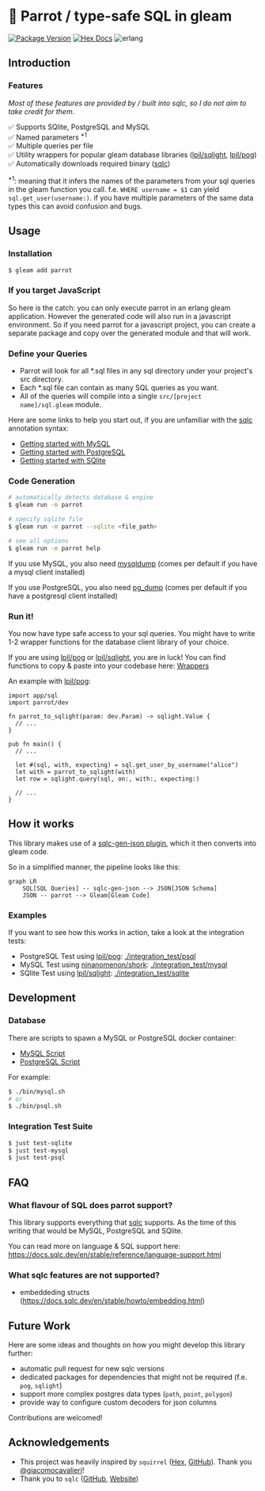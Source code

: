 # 🦜 Parrot / type-safe SQL in gleam

[![Package Version](https://img.shields.io/hexpm/v/parrot)](https://hex.pm/packages/parrot)
[![Hex Docs](https://img.shields.io/badge/hex-docs-ffaff3)](https://hexdocs.pm/parrot/)
![erlang](https://img.shields.io/badge/target-erlang-a2003e)

## Introduction

### Features

*Most of these features are provided by / built into sqlc, so I do not aim to take credit for them.*

✅ Supports SQlite, PostgreSQL and MySQL<br />
✅ Named parameters <sup>*1</sup> <br />
✅ Multiple queries per file<br />
✅ Utility wrappers for popular gleam database libraries ([lpil/sqlight](https://github.com/lpil/sqlight), [lpil/pog](https://github.com/lpil/pog))<br />
✅ Automatically downloads required binary ([sqlc](https://sqlc.dev/))

<sup>*1</sup>: meaning that it infers the names of the parameters from your sql queries in the gleam function you
call. f.e. `WHERE username = $1` can yield `sql.get_user(username:)`. if you have multiple parameters of the same
data types this can avoid confusion and bugs.

## Usage

### Installation
```sh
$ gleam add parrot
```

### If you target JavaScript

So here is the catch: you can only execute parrot in an erlang gleam application.
However the generated code will also run in a javascript environment.
So if you need parrot for a javascript project, you can create a separate package and
copy over the generated module and that will work.

### Define your Queries
- Parrot will look for all *.sql files in any sql directory under your project's src directory.
- Each *.sql file can contain as many SQL queries as you want.
- All of the queries will compile into a single `src/[project name]/sql.gleam` module.

Here are some links to help you start out, if you are unfamiliar with the [sqlc](https://sqlc.dev/) annotation syntax:
- [Getting started with MySQL](https://docs.sqlc.dev/en/stable/tutorials/getting-started-mysql.html)
- [Getting started with PostgreSQL](https://docs.sqlc.dev/en/stable/tutorials/getting-started-postgresql.html)
- [Getting started with SQlite](https://docs.sqlc.dev/en/stable/tutorials/getting-started-sqlite.html)

### Code Generation
```sh
# automatically detects database & engine
$ gleam run -m parrot

# specify sqlite file
$ gleam run -m parrot --sqlite <file_path>

# see all options
$ gleam run -m parrot help
```

If you use MySQL, you also need [mysqldump](https://dev.mysql.com/doc/refman/9.0/en/mysqldump.html) (comes per default if you have a mysql client installed)

If you use PostgreSQL, you also need [pg_dump](https://www.postgresql.org/docs/current/app-pgdump.html) (comes per default if you have a postgresql client installed)

### Run it!

You now have type safe access to your sql queries. You might have to write 1-2 wrapper functions for the database client library
of your choice.

If you are using [lpil/pog](https://github.com/lpil/pog) or [lpil/sqlight](https://github.com/lpil/sqlight), you are in luck!
You can find functions to copy & paste into your codebase here: [Wrappers](./docs/wrappers.md)

An example with [lpil/pog](https://github.com/lpil/pog):
```gleam
import app/sql
import parrot/dev

fn parrot_to_sqlight(param: dev.Param) -> sqlight.Value {
  // ...
}

pub fn main() {
  // ...

  let #(sql, with, expecting) = sql.get_user_by_username("alice")
  let with = parrot_to_sqlight(with)
  let row = sqlight.query(sql, on:, with:, expecting:)

  // ...
}
```

## How it works

This library makes use of a [sqlc-gen-json plugin](https://github.com/daniellionel01/sqlc-gen-json),
which it then converts into gleam code.

So in a simplified manner, the pipeline looks like this:
```mermaid
graph LR
    SQL[SQL Queries] -- sqlc-gen-json --> JSON[JSON Schema]
    JSON -- parrot --> Gleam[Gleam Code]
```

### Examples

If you want to see how this works in action, take a look at the integration tests:
- PostgreSQL Test using [lpil/pog](https://github.com/lpil/pog): [./integration_test/psql](./integration_test/psql)
- MySQL Test using [ninanomenon/shork](https://github.com/ninanomenon/shork): [./integration_test/mysql](./integration_test/mysql)
- SQlite Test using [lpil/sqlight](https://github.com/lpil/sqlight): [./integration_test/sqlite](./integration_test/sqlite)

## Development

### Database

There are scripts to spawn a MySQL or PostgreSQL docker container:
-  [MySQL Script](./bin/mysql.sh)
-  [PostgreSQL Script](./bin/psql.sh)

For example:
```sh
$ ./bin/mysql.sh
# or
$ ./bin/psql.sh
```

### Integration Test Suite
```sh
$ just test-sqlite
$ just test-mysql
$ just test-psql
```

## FAQ

### What flavour of SQL does parrot support?
This library supports everything that [sqlc](https://sqlc.dev/) supports. As the time of this writing that
would be MySQL, PostgreSQL and SQlite.

You can read more on language & SQL support here:
https://docs.sqlc.dev/en/stable/reference/language-support.html

### What sqlc features are not supported?
- embeddeding structs (https://docs.sqlc.dev/en/stable/howto/embedding.html)

## Future Work

Here are some ideas and thoughts on how you might develop this library further:
* automatic pull request for new sqlc versions
* dedicated packages for dependencies that might not be required (f.e. `pog`, `sqlight`)
* support more complex postgres data types (`path`, `point`, `polygon`)
* provide way to configure custom decoders for json columns

Contributions are welcomed!

## Acknowledgements
- This project was heavily inspired by `squirrel` ([Hex](https://hex.pm/packages/squirrel), [GitHub](https://github.com/giacomocavalieri/squirrel)). Thank you [@giacomocavalieri](https://github.com/giacomocavalieri)!
- Thank you to `sqlc` ([GitHub](https://github.com/sqlc-dev/sqlc), [Website](https://sqlc.dev/))
